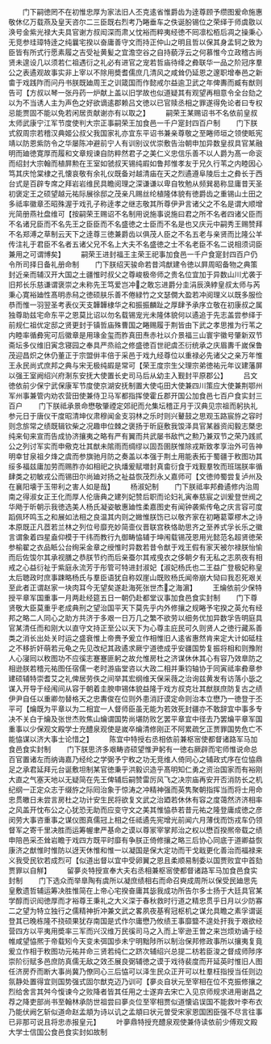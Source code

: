 <!-- { "loadSidebar": true } -->
　　门下嗣徳罔不在初惟忠厚为家法旧人丕克逺省惟爵齿为逹尊顾予缵图爰命施惠敬休亿万载燕及皇天咨尔二三臣既右烈考乃睠垂车之佚诞朌锡位之荣绎于师虞敭以涣号金紫光禄大夫具官谢方叔闳深而肃乂忱裕而粹夷经徳不囘凛松栢后凋之操秉心无竞参珪璋特逹之纯曩宅揆以奋庸善守文而持正仲山之明且哲以保其身孟轲之致为臣皆有所式行愿素履之吉受祉黄髪之宜澹空谷之自持藐浮云之何慕惟今立政稽古尚贤未遑设几以须若仁祖遇衍之礼必有进官之宠若哲庙待绛之彜联华一品之阶冠序羣公之表遹观故事实非上宰以不除用奬耆儒庶几清风之咸耸仍延恩之邃职增奉邑之新畬于戏践阼而问丹书朕既廸周王之训箴国而作懿戒尔益逾卫武之年俾夀而臧有猷则告可【方叔以琴一张丹药一炉献上盖以旧学故也似道疑其有观望再相意令全台劾之以为不当诱人主为声色之好欲谪逺郡赖吕文徳以已官赎丞相之罪遂得免论者曰专权忌能贾固不能以免若闲居贡献谢亦有以取之】
　　嗣荣王某赐诏书不名依前皇叔太师武康宁江军节度使判大宗正事嗣荣王加食邑一千户寔封四百户制
　　门下朕式叙周宗若稽汉典姬公叔父我国家礼亦宜东平诏书兼亲尊敬之至睠师垣之领使眡宪靖以防恩紫防令之华屡陈冲避前宁人有训别议优崇敷告治朝申加异数皇叔具官某融明而廸徳寛厚而履和文章规谏自防粹然君子之美仁义忠信乐善不以人爵为髙一命衮而绍封大宗翰而植屛勲在王室如虢叔天锡纯嘏如鲁邦惟孝友于兄久行苇之内睦因心笃其庆怆棠棣之孔懐哀敬有余礼仪既备对越清庙在天之烈遹遵阜陵后土之彜长于西台式是百辟专席之拜岩岩维民具瞻阅理之深谦谦以卑自牧勉从频巽曷称显庸昔天圣初褒定王之硕望越元祐际展徐邸之茂亲凡赐丝纶植隆体貌有徳爵齿之重锡山土田之多祗率徽章丕昭殊渥于戏孔子称逹孝之继志敬其所尊伊尹言诸父之不名是谓大顺增光简册燕社盘维可【按嗣荣王赐诏不名制用说施事说施曰君之所不名者四诸父臣而不名诸兄臣而不名先王之臣臣而不名盛徳之士臣而不名是也又庆元中嗣秀王赐赞拜不名郑溥之草制云天下之逹尊三徳兼爵齿以俱茂人臣之不名五老与亲贤而比隆公羊传注礼于君臣不名者五诸父兄不名上大夫不名盛徳之士不名老臣不名二说相须词臣兼用之可谓博矣】
　　嗣荣王进封福王主荣王祀事加食邑一千户食寔封四百户仍令所司择日备礼册命制
　　门下朕绍天骏命若昔鸿猷建令徳以屛周昭备物之典策封近亲而辅汉开大国之土疆惟时叔父之尊峻极帝师之贵名位宜加于异数山川尤袭于旧邦长乐慈谦谓褒崇之未称先王笃爱岂冲之敢忘进爵分圭涓辰涣綍皇叔太师与芮秉心寛裕廸性髙明赤舄之徳硕肤乐善不倦緑竹之文瑟僩大盈若冲阅理义以既多服俭恭而惟一羽翌圣考表仪天支韡韡棣华之和振振麟趾之厚肆予承序立敬在初康叔之属独尊助兹宅命东平之恩莫比诏以勿名载锡宠光未隆体貌何以遹追于先志盖尝参绎于前规仁祖优定邸之贤更封于镇哲庙殊曹国之睠赐履于荆皆由下武之孝思推为行苇之内睦率循彜宪可后徽章是用瑑金玺而胙真田焘赤社以介景福三山寰宇徽号肇新双节斋坛多仪维旧寅念寝园之奉具严烝祫之修盛徳百世祀虞丕衍统承之庆眉夀千嵗保鲁茂迎昌炽之休仍董正于宗盟倂丰倍于采邑于戏九经尊位以重禄必先诸父之亲万年惟王永民尚式庶邦之典与宋无极纯嘏是常可【荣王度宗生父理宗弟徳祐元年议建藩屏以强王室阙绍兴府淛东安抚大使置长史司马后从幼主入觐封平原郡公】
　　吕文徳依前少保宁武保康军节度使京湖安抚制置大使屯田大使兼四川策应大使兼荆鄂州军州事兼管内劝农营田使兼侍卫马军都指挥使霍丘郡开国公加食邑七百户食实封三百户
　　门下朕祗承景命懋敬肇禋定郊祀而允集坛稽正月于汉典见宗祖而躬执礼参元日于唐仪干度昭清坤仪肃穆闻金支羽林之乐时则兴鼙鼓之思观玉路宸斿之容时则念旂常之绩既辑钦柴之况趣申位棘之褒扬于昕庭敷我馂泽具官某器资闳毅志槩忠纯来旬来宣而告成协济攘夷之略有严有翼而共武屡书敌忾之勲乃兼双节之荣乃践贰公之列讨军实而申儆克壮其猷未隂雨而绸缪以固吾圉朕惟除戎斯致孝享治外可告神明幸甘泉祖夕烽之虞而参旗驰月防之奏盖以本强于荆土用能表拓于蜀疆于敉图功其绥多福兹庸加劳而赐胙亦如相祀之执燔爰赋増封真畬衍食于戏觐羣牧而班瑞朕率循肆类之初敏戎公而锡田尔尚廸对扬之祉益恢茂烈永乂嘉师可【文徳帅蜀尝复泸州及在襄阳壊于玉带利之害人如是哉】
　　杨淑妃制
　　门下朕祗率邦彜遹修内治周南之得淑女正王化而厚人伦唐典之建列妃赞后职而论妇礼寅奉慈宸之训爰登世阀之华飏于昕朝示我徳选美人杨氏凝姿敏惠廸性柔嘉图史有闻钟袭紫传龟之庆言容可度蹈佩环鸣玉之和展如法相之良温其内则之媺惟朕饬已以敬齐家在初睠葛覃樛木之诗本原既正凡茝若兰林之列位号靡充妙简壸仪晋联宫秩恪助思齐之至养式孚长乐之徽言谓象着四星盍仰模于干纬而教行九御畴恊辅于坤闱载锡茂恩用光懿范名超贤徳荣参榆翟之衣品眡公台绚采金章之绶惟时异数若昔令猷于戏王假有家天被尔禄朕怡愉而后佐馂尔其承视膳之恭朕节约而后亲蚕尔其戒曵衣之侈朝夕有无私之志夙夜有相戒之心益衍祉于紫庭永流芳于彤管可特进封淑妃【淑妃杨氏也二王益广登极妃称皇太后聴政时庶事踈略杨氏与羣臣语犹自称奴崖山既败杨氏闻帝崩大恸曰我忍死艰关至此者正谓赵家一块肉耳今无望矣遂赴海死张世杰之海濵】
　　王爚依前少保特授平章军国重事一月两赴经筵五日一朝仍赴都堂议事加食邑食实封制
　　门下尊贤敬大臣莫重乎老成典刑之望治国平天下莫先乎内外修攘之规睠予宅揆之英允有经邦之略二人同心之助方共济于多艰一日万几之繁不欲劳以细务优加异数孚告明庭具官某清任而和刚大以直守文持正至公以天下为心尊主庇民可久则贤人之徳行藏系善类之消长出处关时运之盛衰惟上帝赉予爰立作相惟旧人逺省惠然肯来定大计如砥柱之不移折奸萌若元龟之先见改纪其政遹求厥宁道徳成乎安疆国势复振将相和则豫附人心寖囘以敉图功不应徯志蹇蹇匪躬之故允惟房杜之济谋休休其心有容乃效臯防之相逊朕若稽元祐图任宿儒一老时游庙堂咨以大政二相并秉钧轴协于同寅祗率彜章参建硕辅特崇耆艾之礼俾居劳佚之间举其宏纲维天保采薇之治询兹黄发有访落小毖之谋入开导于经闱间从容于朝着圭腴申锡体貌益隆于戏方叔克壮其猷朕庶防复古之绩伊尹自任以重卿勿替格天之忠夀俊在位则外患消訏谟定命则治本立懋乃一徳登于丕平可【爚既为平章以为二相宜一人督师臣虽无能为若效死封疆亦不敢辞宜中事多专决不关白于爚及张世杰败焦山爚谓国势尚堪防败乞罢平章宜中径去乃罢爚平章军国重事以少保观文殿学士充醴泉观使是嵗卒爚清修刚正不阿累疏乞正贾罪国势危亡不能恊谋以济大事士论惜之】
　　陈宜中特授右丞相依前兼枢宻使都督诸路军马加食邑食实封制
　　门下朕思济多艰畴咨硕望惟尹躬有一徳右厥辟而宅师惟说命总百官置诸左而纳诲嘉乃经纶之学弼予宁敉之功无竞维人倚同心之辅政式序在位恊鼎足之承君延拜元台诞敷坦制某官徳秉乎洪毅识造乎髙明知仁勇之资治国家而有裕刚大直之气塞天地以无疑简在先王俾辅后嗣赞雷厉风飞之决宗庙再安开否消防长之机纪纲一正定众志于缀斿之际囘治象于惊涛之冲精神强而英隽聚朝指挥当而将士用命忠贯皦日未尝言房杜之功计安生民将欲复文武之治廼若休休有容之度蔼然济济相率之风盖开忱布公之心犹恐无助而应变守文之美其惟恊恭若昔元祐之隆登庸成徳之彦闵劳大事咨重事之谋仪图真儒冠上相之任祗遹先宪增光前闻六月薄伐而饬戎车仍领督军之寄千里决胜而运筹幄聿严基命之谟以尊冡宰掌邦治之权以懋百揆熈帝载之绩申陪邑采丕耸岩瞻于戏四方既平时靡有争朕正倚修攘之略三后协心同底于道卿益恢康济之猷惟时惟防以迓天休惟和惟一以凝国是保大定功而干戈戢更化善治而福禄来义我受民钦若成烈可【似道出督以宜中受卵翼之恩且柔顺易制委以国贾败宜中首劾贾罪以自觧】
　　留夣炎特授宣奉大夫右丞相兼枢宻使都督诸路军马加食邑食实封制
　　门下选众而举臯陶有虞所以凝庶绩相右而命召奭成周所以保受民廸思先皇敷遗哲辅运筹决胜惟简在上帝心宅揆奋庸其毖我成功所告尔多士扬于大廷具官某学醇而识闳徳厚而才裕尊王秉礼之大义深于春秋救时行道之精忠贯乎日月以少防寡二之望为特立独行之儒精神折冲兼文武之畧夙夜基宥冠枢机之谋允具瞻之素孚谓诞登其已晚栋隆不挠硕果犹存南国是式作尔庸懋乃攸绩王事靡盬不遑处扞我于艰欲经营四方以平夷用奬率三军而兴汉维万民徯司马之入而上宰逊王曽之来岂烦劝诵于经帷咸望恊熈于帝载矧今天变未弭国歩未宁明黜陟所以制治保邦修政事所以攘夷复竟爰立作相于敉图功元祐并命三贤若纯仁之跻次辅绍兴总提二枋若臣浚之督成师陟序崇阶衍赋多邑庶防真儒无敌之效丕展良弼辅徳之谟于戏待裴度而开延英时惟旧人图任济房乔而断大事尚冀乃僚同心三后恊可以泽生民众正开可以杜羣枉指授当任则边氛静处置得宜则国势强式固尔猷克迈乃训可【夣炎自状元至宰相在位不克振修攘之烈给舍言其舛今愎谏今之败降者皆其任用之士遂弃去宋亡入见京师规求进用谢昌之荐之降吏部尚书至翰林承防世祖尝曰夣炎位至宰相贾似道懐谄误国不能救叶李布衣乃能伏阙乞斩似道命赵孟頫为诗以讥之孟頫曰状元曽受宋家恩国困臣强不尽言往事已非那可说且将忠赤报皇元】
　　叶夣鼎特授充醴泉观使兼侍读依前少傅观文殿大学士信国公食邑食实封如故制
